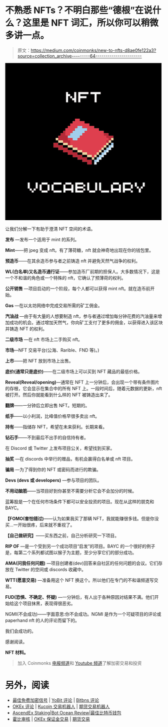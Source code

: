 # 不熟悉 NFTs？不明白那些“德根”在说什么？这里是 NFT 词汇，所以你可以稍微多讲一点。

> 原文：<https://medium.com/coinmonks/new-to-nfts-d8ae0fe122a3?source=collection_archive---------64----------------------->

![](img/b2d20501cec401c1ff20fab281455923.png)

让我们分解一下有助于澄清 NFT 空间的术语。

**发布** —发布一个适用于 mint 的系列。

**Mint**——把 jpeg 变成 nft。有了薄荷糖，nft 就会神奇地出现在你的钱包里。

**预造币**——在其余造币参与者之前铸造 nft 并避免天然气战争的权利。

**WL(白名单)又名造币通行证**——参加造币厂前期的担保人。大多数情况下，这是一个不和谐的角色或一个特殊的 nft，它确认了预薄荷的权利。

**公开销售** —项目启动的一个阶段，每个人都可以获得 mint nft。就在造币前开始。

**Gas** —在以太坊网络中完成交易所需的矿工佣金。

**汽油战** —由于有大量的人想要制造 nft，参与者通过增加每分钟花费的汽油量来增加成功的机会。通过增加天然气，你向矿工支付了更多的佣金，以获得进入该区块并铸造 NFT 的权利。

**二级市场** —在 nft 市场上二手购买 nft。

**市场**—NFT 交易平台(公海、Rarible、FND 等)。)

**上市**——把 NFT 放到市场上出售。

**底价(通常只是底价)**——在二级市场上可以买到 NFT 藏品的最低价格。

**Reveal(Reveal/opening)**—通常在 NFT 上一分钟后，会出现一个带有条件图片的存根，它会显示在集合中的所有 NFT 上。一段时间后，随着元数据的更新，nft 被打开。然后你就能看到什么样的 NFT 被铸造出来了。

**翻牌**——一分钟后立即出售 NFT。短期的。

**纸手**——以小利润，比峰值价格早很多卖出 nft。

**持有**——指储存 NFT，希望在未来获利。长期来看。

**钻石手**——不到最后不出手的自信持有者。

在 Discord 或 Twitter 上发布项目公关，希望找到买家。

**抽奖** —在 discords 中举行的赠品，有机会赢得白名单或 nft 项目。

**骗局** —为了得到你的 NFT 或密码而进行的欺骗。

**Devs (devs 或 developers)** —参与项目的团队。

**不用动脑筋**——当项目好到你甚至不需要分析它会不会加分的时候。

蓝筹股是一个在任何市场条件下都可以安全投资的项目。现在从这样的朋克和 BAYC。

**【FOMO(害怕错过)**——认为如果我买了那辆 NFT，我就能赚很多钱。但是你没买…一开始很疼，后来就不重视了。

**【自己做研究】**——买东西之前，自己分析研究一下项目。

**RIP OF** —是一个受到另一个成功项目“启发”的项目。BAYC 的一个很好的例子是，每第二个系列都试图以猴子为主题，至少分享它们的部分成功。

**AMA(问我任何问题)** —项目创建者(dev)回答来自社区的任何问题的会议。它们存放在 Twitter 的空间或 discords 收藏中。

**WTT(愿意交易)** —准备用这个 NFT 换这个。所以他们在专门的不和谐频道写交易。

**FUD(恐惧、不确定、怀疑)** —一分钟后，有人出于各种原因对结果不满。他们开始给这个项目抹黑，表现得很恶劣。

NGMI(不会成功)——字面意思:你不会成功。NGMI 是作为一个可疑项目的评论或 paperhand nft 的人的评论而留下的。

我们会成功的。

感谢阅读。

**NFT 材料。**

> 加入 Coinmonks [电报频道](https://t.me/coincodecap)和 [Youtube 频道](https://www.youtube.com/c/coinmonks/videos)了解加密交易和投资

# 另外，阅读

*   [最佳免费加密信号](https://coincodecap.com/free-crypto-signals) | [YoBit 评论](/coinmonks/yobit-review-175464162c62) | [Bitbns 评论](/coinmonks/bitbns-review-38256a07e161)
*   [OKEx 评论](/coinmonks/okex-review-6b369304110f) | [Kucoin 交易机器人](/coinmonks/kucoin-trading-bot-automate-your-trades-8cf0ca2138e0) | [期货交易机器人](/coinmonks/futures-trading-bots-5a282ccee3f5)
*   [AscendEx Staking](https://coincodecap.com/ascendex-staking)|[Bot Ocean Review](https://coincodecap.com/bot-ocean-review)|[最佳比特币钱包](https://coincodecap.com/bitcoin-wallets-india)
*   [霍比审核](https://coincodecap.com/huobi-review) | [OKEx 保证金交易](https://coincodecap.com/okex-margin-trading) | [期货交易](https://coincodecap.com/futures-trading)